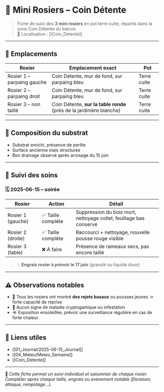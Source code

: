 # 🌹 Mini Rosiers – Coin Détente

> Fiche de suivi des **3 mini rosiers** en pot terre cuite, répartis dans la zone Coin Détente du balcon  
> 📍 Localisation : [[Coin_Detente]]

---

## 🧭 Emplacements

| Rosier                          | Emplacement exact                              | Pot |
|--------------------------------|--------------------------------------------------|-----|
| Rosier 1 – parpaing gauche     | Coin Détente, mur de fond, sur parpaing bleu     | Terre cuite |
| Rosier 2 – parpaing droit      | Coin Détente, mur de fond, sur parpaing bleu     | Terre cuite |
| Rosier 3 – non taillé          | Coin Détente, **sur la table ronde** (près de la jardinière blanche) | Terre cuite |

---

## 🧾 Composition du substrat

- Substrat enrichi, présence de perlite
- Surface ancienne mais structurée
- Bon drainage observé après arrosage du 15 juin

---

## 🔎 Suivi des soins

### 🗓️ 2025-06-15 – **soirée**

| Rosier        | Action        | Détail |
|---------------|----------------|--------|
| Rosier 1 (gauche)  | ✅ Taille complète | Suppression du bois mort, nettoyage collet, feuillage bas conservé |
| Rosier 2 (droite)  | ✅ Taille complète | Raccourci + nettoyage, nouvelle pousse rouge visible |
| Rosier 3 (table)   | ❌ À faire         | Présence de rameaux secs, pas encore taillé |

> 💡 **Engrais rosier à prévoir le 17 juin** (granulé ou liquide doux)

---

## ⚠️ Observations notables

- 🌱 Tous les rosiers ont montré **des rejets basaux** ou pousses jeunes → forte capacité de reprise
- 🌿 Aucun signe de maladie cryptogamique ou infestation
- ☀️ Exposition ensoleillée, prévoir une surveillance régulière en cas de forte chaleur

---

## 🔗 Liens utiles

- [[01_Journal/2025-06-15_Journal]]
- [[04_Meteo/Meteo_Semaine]]
- [[Coin_Detente]]

---

🧠 *Cette fiche permet un suivi individuel et saisonnier de chaque rosier. Compléter après chaque taille, engrais ou événement notable (floraison, attaque, rempotage...).*